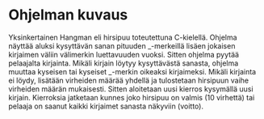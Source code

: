 Ohjelman kuvaus
===============
Yksinkertainen Hangman eli hirsipuu toteutettuna C-kielellä. 
Ohjelma näyttää aluksi kysyttävän sanan pituuden _-merkeillä lisäen jokaisen kirjaimen väliin välimerkin luettavuuden vuoksi.
Sitten ohjelma pyytää pelaajalta kirjainta.
Mikäli kirjain löytyy kysyttävästä sanasta, ohjelma muuttaa kyseisen tai kyseiset _-merkin oikeaksi kirjaimeksi.
Mikäli kirjainta ei löydy, lisätään virheiden määrää yhdellä ja tulostetaan hirsipuun vaihe virheiden määrän mukaisesti.
Sitten aloitetaan uusi kierros kysymällä uusi kirjain.
Kierroksia jatketaan kunnes joko hirsipuu on valmis (10 virhettä) tai pelaaja on saanut kaikki kirjaimet sanasta näkyviin (voitto).
